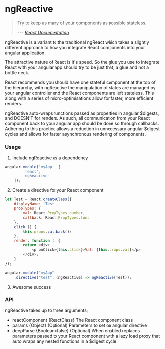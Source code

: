 # ngReactive #

> Try to keep as many of your components as possible stateless.
>
> --- <cite>[React Documentation](https://facebook.github.io/react/docs/interactivity-and-dynamic-uis.html)</cite>

ngReactive is a variant to the traditional ngReact which takes a slightly different approach to how you integrate React
components into your angular application.

The attractive nature of React is it's speed. So the glue you use to integrate React with your angular app should try
to be just that, a glue and not a bottle neck.

React recommends you should have one stateful component at the top of the hierarchy, with ngReactive the manipulation of
states are managed by your angular controller and the React components are left stateless. This along with a series of
micro-optimisations allow for faster, more efficient renders.

ngReactive auto-wraps functions passed as properties in angular $digests, and DOESN'T for renders. As such, all
communication from your React component back to your angular app should be done so through callbacks. Adhering to this
practice allows a reduction in unnecessary angular $digest cycles and allows for faster asynchronous rendering of
components.

### Usage ###

1. Include ngReactive as a dependency

```javascript
angular.module('myApp', [
        'react',
        'ngReactive'
    ]);
```

2. Create a directive for your React component

```javascript
let Test = React.createClass({
    displayName: 'Test',
    propTypes: {
        val: React.PropTypes.number,
        callback: React.PropTypes.func
    },
    click () {
        this.props.callback();
    },
    render: function () {
        return <div>
            <p onClick={this.click}>Val: {this.props.val}</p>
        </div>;
    }
});

angular.module("myApp")
    .directive("test", (ngReactive) => ngReactive(Test));
```

3. Awesome success

### API ###

ngReactive takes up to three arguments;

* reactComponent {ReactClass} The React component class
* params {Object} (Optional) Parameters to set on angular directive
* deepParse {Boolean=false} (Optional) When enabled replaces parameters passed to your React component with a lazy load
proxy that auto wraps any nested functions in a $digest cycle.